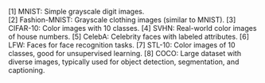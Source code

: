 <p>[1] MNIST: Simple grayscale digit images.<br>
[2] Fashion-MNIST: Grayscale clothing images (similar to MNIST).
[3] CIFAR-10: Color images with 10 classes.
[4] SVHN: Real-world color images of house numbers.
[5] CelebA: Celebrity faces with labeled attributes.
[6] LFW: Faces for face recognition tasks.
[7] STL-10: Color images of 10 classes, good for unsupervised learning.
[8] COCO: Large dataset with diverse images, typically used for object detection, segmentation, and captioning.
